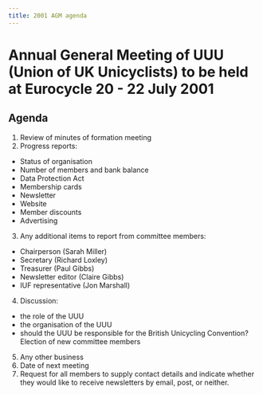 ```yaml
---
title: 2001 AGM agenda
---
```


# Annual General Meeting of UUU (Union of UK Unicyclists) to be held at Eurocycle 20 - 22 July 2001

## Agenda

1. Review of minutes of formation meeting
2. Progress reports:
  * Status of organisation
  * Number of members and bank balance
  * Data Protection Act
  * Membership cards
  * Newsletter
  * Website
  * Member discounts
  * Advertising
3. Any additional items to report from committee members:
  * Chairperson (Sarah Miller)
  * Secretary (Richard Loxley)
  * Treasurer (Paul Gibbs)
  * Newsletter editor (Claire Gibbs)
  * IUF representative (Jon Marshall)
4. Discussion:
  * the role of the UUU
  * the organisation of the UUU
  * should the UUU be responsible for the British Unicycling Convention?
Election of new committee members
5. Any other business
6. Date of next meeting
7. Request for all members to supply contact details and indicate whether they would like to receive newsletters by email, post, or neither.
